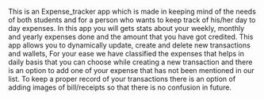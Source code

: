 This is an Expense_tracker app which is made in keeping mind of the needs of both students and for a person who wants to keep track of his/her day to day expenses.
In this app you will gets stats about your weekly, monthly and yearly expenses done and the amount that you have got credited.
This app allows you to dynamically update, create and delete new transactions and wallets,
For your ease we have classified the expenses that helps in daily basis that you can choose while creating a new transaction and there is an option to add one of your expense that has not been mentioned in our list.
To keep a proper record of your transactions there is an option of adding images of bill/receipts so that there is no confusion in future.
